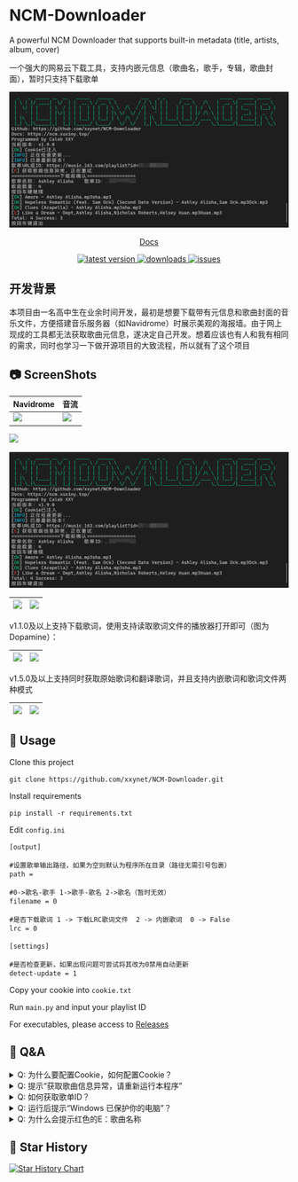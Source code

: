 # NCM-Downloader
A powerful NCM Downloader that supports built-in metadata (title, artists, album, cover)

一个强大的网易云下载工具，支持内嵌元信息（歌曲名，歌手，专辑，歌曲封面），暂时只支持下载歌单

![](./Screenshot12.png)

<div align="center">

[Docs](https://ncm.xuxiny.top)

<a href="https://github.com/xxynet/NCM-Downloader/releases">
    <img src="https://img.shields.io/github/v/release/xxynet/NCM-Downloader" alt="latest version" />
  </a>

<a href="https://github.com/xxynet/NCM-Downloader/releases">
    <img src="https://img.shields.io/github/downloads/xxynet/NCM-Downloader/total" alt="downloads" />
  </a>

<a href="https://github.com/xxynet/NCM-Downloader/issues">
    <img src="https://img.shields.io/github/issues/xxynet/NCM-Downloader" alt="issues" />
  </a>

</div>

## 开发背景
本项目由一名高中生在业余时间开发，最初是想要下载带有元信息和歌曲封面的音乐文件，方便搭建音乐服务器（如Navidrome）时展示美观的海报墙。由于网上现成的工具都无法获取歌曲元信息，遂决定自己开发。想着应该也有人和我有相同的需求，同时也学习一下做开源项目的大致流程，所以就有了这个项目

## 📷 ScreenShots

| Navidrome  | 音流 |
| ------------- | ------------- |
| ![](./Screenshot09.png)  | ![](./Screenshot10.png)  |



![](./Screenshot02.png)

![](./Screenshot12.png)

| ![](./Screenshot03.png) | ![](./Screenshot04.png) |
|--|--|

v1.1.0及以上支持下载歌词，使用支持读取歌词文件的播放器打开即可（图为Dopamine）：

| ![](./Screenshot05.png) | ![](./Screenshot06.png) |
|--|--|

v1.5.0及以上支持同时获取原始歌词和翻译歌词，并且支持内嵌歌词和歌词文件两种模式

| ![](./Screenshot07.png) | ![](./Screenshot08.png) |
|--|--|

## 🔨 Usage
Clone this project

```
git clone https://github.com/xxynet/NCM-Downloader.git
```

Install requirements

```
pip install -r requirements.txt
```

Edit `config.ini`

```
[output]

#设置歌单输出路径，如果为空则默认为程序所在目录（路径无需引号包裹）
path = 

#0->歌名-歌手 1->歌手-歌名 2->歌名（暂时无效）
filename = 0

#是否下载歌词 1 -> 下载LRC歌词文件  2 -> 内嵌歌词  0 -> False
lrc = 0

[settings]

#是否检查更新，如果出现问题可尝试将其改为0禁用自动更新
detect-update = 1
```

Copy your cookie into `cookie.txt`

Run `main.py` and input your playlist ID


For executables, please access to [Releases](https://github.com/xxynet/NCM-Downloader/releases)

## 💬 Q&A

<details>

<summary>Q: 为什么要配置Cookie，如何配置Cookie？</summary>

> A: 由于网易云API调整，未登录用户只能获取歌单前10首歌曲，配置Cookie后可以获取完整歌单信息。
> 
> 首先访问[网易云官网](https://music.163.com/)，按键盘上的F12，打开DevTools，切换到Network（网络）选项卡，按键盘上的Ctrl+R刷新，随便点一个项目（如music.163.com），在Headers（标头）中下拉，找到Request Headers（请求标头）中的Cookie，复制右侧的值，填入配置文件即可。

</details>

<details>

<summary>Q: 提示“获取歌曲信息异常，请重新运行本程序”</summary>

> A: 网易云服务器繁忙，可以再试几次，若仍然无法下载，请等待一会儿再试

</details>

<details>

<summary>Q: 如何获取歌单ID？</summary>

> A: 使用网页版打开想要下载的歌单（必须是公开的歌单），复制链接中```?id=```后面的数字
>
> ```
> https://music.163.com/#/playlist?id=歌单ID
> ```

</details>

<details>

<summary>Q: 运行后提示“Windows 已保护你的电脑”？</summary>

> A: 本程序使用pyinstaller打包，请点击“更多信息” -> “仍要运行”

</details>

<details>

<summary>Q: 为什么会提示红色的E：歌曲名称</summary>

> A: 该歌曲需要VIP才能收听，并且没有设置具有VIP的cookie

</details>

## 🌟 Star History

[![Star History Chart](https://api.star-history.com/svg?repos=xxynet/NCM-Downloader&type=Date)](https://star-history.com/#xxynet/NCM-Downloader&Date)